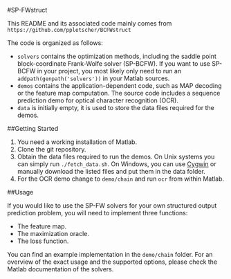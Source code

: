 #SP-FWstruct

This README and its associated code mainly comes from ```https://github.com/ppletscher/BCFWstruct```

The code is organized as follows:
* `solvers` contains the optimization methods, including the saddle point block-coordinate
  Frank-Wolfe solver (SP-BCFW). If you want to use SP-BCFW in your project, you most
  likely only need to run an `addpath(genpath('solvers'))` in your Matlab sources.
* `demos` contains the application-dependent code, such as MAP decoding or the
  feature map computation. The source code includes a sequence prediction demo
  for optical character recognition (OCR).
* `data` is initially empty, it is used to store the data files required for the
  demos.


##Getting Started

1. You need a working installation of Matlab.
2. Clone the git repository.
3. Obtain the data files required to run the demos. On Unix systems you can
   simply run `./fetch_data.sh`. On Windows, you can use
   [Cygwin](http://www.cygwin.com/) or manually download the listed files and
   put them in the data folder.
4. For the OCR demo change to `demo/chain` and run `ocr` from within Matlab.


##Usage

If you would like to use the SP-FW solvers for your own structured output
prediction problem, you will need to implement three functions:

* The feature map.
* The maximization oracle.
* The loss function.

You can find an example implementation in the `demo/chain` folder. For an
overview of the exact usage and the supported options, please check the Matlab
documentation of the solvers.
